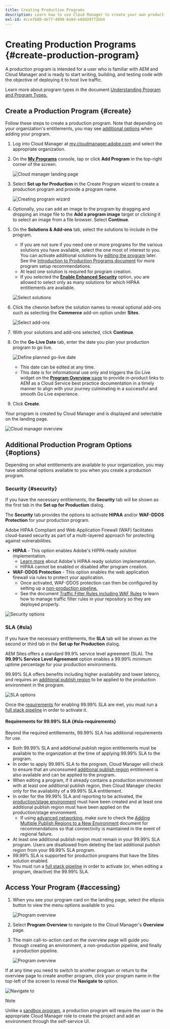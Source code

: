 ```yaml
---
title: Creating Production Programs 
description: Learn how to use Cloud Manager to create your own production program to host live traffic.
exl-id: 4ccefb80-de77-4998-8a9d-e68d29772bb4
---
```


# Creating Production Programs {#create-production-program}

A production program is intended for a user who is familiar with AEM and Cloud Manager and is ready to start writing, building, and testing code with the objective of deploying it to host live traffic.

Learn more about program types in the document [Understanding Program and Program Types.](program-types.md)

## Create a Production Program {#create}

Follow these steps to create a production program. Note that depending on your organization's entitlements, you may see [additional options](#options) when adding your program.

1. Log into Cloud Manager at [my.cloudmanager.adobe.com](https://my.cloudmanager.adobe.com/) and select the appropriate organization.

1. On the **[My Programs](/help/implementing/cloud-manager/navigation.md#my-programs)** console, tap or click **Add Program** in the top-right corner of the screen.

   ![Cloud manager landing page](assets/log-in.png) 

1. Select **Set up for Production** in the Create Program wizard to create a production program and provide a program name.

   ![Creating program wizard](assets/create-production-program.png)

1. Optionally, you can add an image to the program by dragging and dropping an image file to the **Add a program image** target or clicking it to select an image from a file browser. Select **Continue**.

1. On the **Solutions &amp; Add-ons** tab, select the solutions to include in the program.

   * If you are not sure if you need one or more programs for the various solutions you have available, select the one most of interest to you. You can activate additional solutions by [editing the program](/help/implementing/cloud-manager/getting-access-to-aem-in-cloud/editing-programs.md) later. See the [Introduction to Production Programs document](/help/implementing/cloud-manager/getting-access-to-aem-in-cloud/introduction-production-programs.md) for more program setup recommendations.
   * At least one solution is required for program creation.
   * If you selected the **[Enable Enhanced Security](#security)** option, you are allowed to select only as many solutions for which HIPAA entitlements are available.

   ![Select solutions](assets/setup-prod-select.png)

1. Click the chevron before the solution names to reveal optional add-ons such as selecting the **Commerce** add-on option under **Sites**.

   ![Select add-ons](assets/setup-prod-commerce.png)

1. With your solutions and add-ons selected, click **Continue**.

1. On the **Go-Live Date** tab, enter the date you plan your production program to go live.

   ![Define planned go-live date](assets/setup-go-live.png)

   * This date can be edited at any time.
   * This date is for informational use only and triggers the Go Live widget on the [**Program Overview** page](/help/implementing/cloud-manager/getting-access-to-aem-in-cloud/editing-programs.md#program-overview) to provide in-product links to AEM as a Cloud Service best practice documentation in a timely manner to align with your journey culminating in a successful and smooth Go Live experience.

1. Click **Create**.

Your program is created by Cloud Manager and is displayed and selectable on the landing page.

![Cloud manager overview](assets/navigate-cm.png)

## Additional Production Program Options {#options}

Depending on what entitlements are available to your organization, you may have additional options available to you when you create a production program.

### Security {#security}

If you have the necessary entitlements, the **Security** tab will be shown as the first tab in the **Set up for Production** dialog.

The **Security** tab provides the options to activate **HIPAA** and/or **WAF-DDOS Protection** for your production program.

Adobe HIPAA Compliant and Web Application Firewall (WAF) facilitates cloud-based security as part of a multi-layered approach for protecting against vulnerabilities.

   * **HIPAA** - This option enables Adobe's HIPPA-ready solution implementation.
     * [Learn more](https://www.adobe.com/go/hipaa-ready) about Adobe's HIPAA ready solution implementation.
     * HIPAA cannot be enabled or disabled after program creation.
   * **WAF-DDOS Protection** - This option enables the web application firewall via rules to protect your application.
     * Once activated, WAF-DDOS protection can then be configured by setting up a [non-production pipeline.](/help/implementing/cloud-manager/configuring-pipelines/configuring-non-production-pipelines.md)
     * See the document [Traffic Filter Rules including WAF Rules](/help/security/traffic-filter-rules-including-waf.md) to learn how to manage traffic filter rules in your repository so they are deployed properly.
   
![Security options](assets/create-production-program-security.png)

### SLA {#sla}

If you have the necessary entitlements, the **SLA** tab will be shown as the second or third tab in the **Set up for Production** dialog.

AEM Sites offers a standard 99.9% service level agreement (SLA). The **99.99% Service Level Agreement** option enables a 99.99% minimum uptime percentage for your production environments.

99.99% SLA offers benefits including higher availability and lower latency, and requires an [additional publish region](/help/implementing/cloud-manager/manage-environments.md#multiple-regions) to be applied to the production environment in the program.

![SLA options](assets/create-production-program-sla.png)

Once the [requirements](#sla-requirements) for enabling 99.99% SLA are met, you must run a [full stack pipeline](/help/implementing/cloud-manager/configuring-pipelines/configuring-production-pipelines.md) in order to activate it.

#### Requirements for 99.99% SLA {#sla-requirements}

Beyond the required entitlements, 99.99% SLA has additional requirements for use.

* Both 99.99% SLA and additional publish region entitlements must be available to the organization at the time of applying 99.99% SLA to the program.
* In order to apply 99.99% SLA to the program, Cloud Manager will check to ensure that an unconsumed [additional publish region](/help/implementing/cloud-manager/manage-environments.md#multiple-regions) entitlement is also available and can be applied to the program.
* When editing a program, if it already contains a production environment with at least one additional publish region, then Cloud Manager checks only for the availability of a 99.99% SLA entitlement.
* In order for the 99.99% SLA and reporting to be activated, the [production/stage environment](/help/implementing/cloud-manager/manage-environments.md#adding-environments) must have been created and at least one additional publish region must have been applied on the production/stage environment.
  * If using [advanced networking,](/help/security/configuring-advanced-networking.md) make sure to check the [Adding Multiple Publish Regions to a New Environment](/help/implementing/cloud-manager/manage-environments.md#adding-regions) document for recommendations so that connectivity is maintained in the event of regional failure.
* At least one additional publish region must remain in your 99.99% SLA program. Users are disallowed from deleting the last additional publish region from your 99.99% SLA program.
* 99.99% SLA is supported for production programs that have the Sites solution enabled.
* You must run a [full stack pipeline](/help/implementing/cloud-manager/configuring-pipelines/configuring-production-pipelines.md) in order to activate (or, when editing a program, deactive) the 99.99% SLA.

## Access Your Program {#accessing}

1. When you see your program card on the landing page, select the ellipsis button to view the menu options available to you.

   ![Program overview](assets/program-overview.png)

1. Select **Program Overview** to navigate to the Cloud Manager's **Overview** page.  

1. The main call-to-action card on the overview page will guide you through creating an environment, a non-production pipeline, and finally a production pipeline.

   ![Program overview](assets/set-up-prod5.png)

If at any time you need to switch to another program or return to the overview page to create another program, click your program name in the top-left of the screen to reveal the **Navigate to** option.

![Navigate to](assets/create-program-a1.png)

>[!NOTE]
>
>Unlike a [sandbox program,](introduction-sandbox-programs.md#auto-creation) a production program will require the user in the appropriate Cloud Manager role to create the project and add an environment through the self-service UI.
